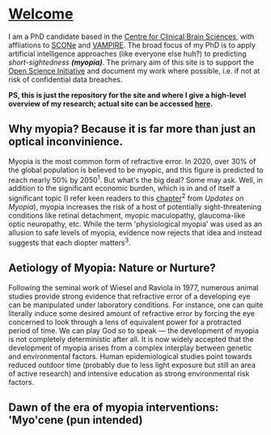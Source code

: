 # [Welcome](https://fyii200.github.io)
I am a PhD candidate based in the [Centre for Clinical Brain Sciences](https://www.ed.ac.uk/clinical-brain-sciences), with affliations to [SCONe](https://www.ed.ac.uk/clinical-sciences/ophthalmology/scone/about-scone) and [VAMPIRE](https://vampire.computing.dundee.ac.uk). The broad focus of my PhD is to apply artificial intelligence approaches (like everyone else huh?) to predicting *short-sightedness **(myopia)***. The primary aim of this site is to support the [Open Science Initiative](https://en.wikipedia.org/wiki/Open_science) and document my work where possible, i.e. if not at risk of confidential data breaches.

**PS, this is just the repository for the site and where I give a high-level overview of my research; actual site can be accessed [here](https://fyii200.github.io).**

## Why myopia? Because it is far more than just an optical inconvinience.
Myopia is the most common form of refractive error. In 2020, over 30% of the global population is believed to be myopic, and this figure is predicted to reach nearly 50% by 2050<sup>1</sup>. But what's the big deal? Some may ask. Well, in addition to the significant economic burden, which is in and of itself a significant topic (I refer keen readers to this [chapter](https://link.springer.com/chapter/10.1007/978-981-13-8491-2_3)<sup>2</sup> from *Updates on Myopia*), myopia increases the risk of a host of potentially sight-threatening conditions like retinal detachment, myopic maculopathy, glaucoma-like optic neuropathy, etc. While the term 'physiological myopia' was used as an allusion to safe levels of myopia, evidence now rejects that idea and instead suggests that each diopter matters<sup>3</sup>. 

## Aetiology of Myopia: Nature or Nurture?
Following the seminal work of Wiesel and Raviola in 1977, numerous animal studies provide strong evidence that refractive error of a developing eye can be manipulated under laboratory conditions. For instance, one can quite literally induce some desired amount of refractive error by forcing the eye concerned to look through a lens of equivalent power for a protracted period of time. We can play God so to speak — the development of myopia is not completely deterministic after all. It is now widely accepted that the development of myopia arises from a complex interplay between genetic and environmental factors. Human epidemiological studies point towards reduced outdoor time (probably due to less light exposure but still an area of active research) and intensive education as strong environmental risk factors.

## Dawn of the era of myopia interventions: 'Myo'cene (pun intended)
 


